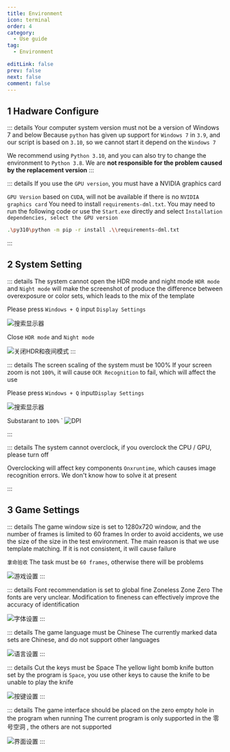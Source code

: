 ```yaml
---
title: Environment
icon: terminal
order: 4
category:
  - Use guide
tag:
  - Environment

editLink: false
prev: false
next: false
comment: false
---
```


## 1 Hadware Configure

::: details Your computer system version must not be a version of Windows 7 and below
Because `python` has given up support for `Windows 7` in `3.9`, and our script is based on `3.10`, so we cannot start it depend on the `Windows 7`

We recommend using `Python 3.10`, and you can also try to change the environment to `Python 3.8`. We are **not responsible for the problem caused by the replacement version**
:::

::: details If you use the `GPU version`, you must have a NVIDIA graphics card

`GPU Version` based on `CUDA`, will not be available if there is no `NVIDIA graphics card`
You need to install `requirements-dml.txt`. You may need to run the following code or use the `Start.exe` directly and select `Installation dependencies, select the GPU version `

```bash
.\py310\python -m pip -r install .\\requirements-dml.txt
```
:::

## 2 System Setting

::: details The system cannot open the HDR mode and night mode
`HDR mode` and `Night mode` will make the screenshot of produce the difference between overexposure or color sets, which leads to the mix of the template

Please press `Windows + Q` input `Display Settings`

![搜索显示器](/image/MonitorSearch.png)

Close `HDR mode` and `Night mode`

![关闭HDR和夜间模式](/image/MonitorSetting.png)
:::

::: details The screen scaling of the system must be 100%
If your screen zoom is not `100%`, it will cause `OCR Recognition` to fail, which will affect the use

Please press `Windows + Q` input` Display Settings `

![搜索显示器](/image/MonitorSearch.png)

Substarant to `100%`
`
![DPI](/image/DPI.png)

:::

::: details The system cannot overclock, if you overclock the CPU / GPU, please turn off

Overclocking will affect key components `Onxruntime`, which causes image recognition errors. We don't know how to solve it at present

:::

## 3 Game Settings

::: details The game window size is set to 1280x720 window, and the number of frames is limited to 60 frames
In order to avoid accidents, we use the size of the size in the test environment. The main reason is that we use template matching. If it is not consistent, it will cause failure

`拿命验收` The task must be `60 frames`, otherwise there will be problems

![游戏设置](/image/GameSettings.png)
:::

::: details Font recommendation is set to global fine
Zoneless Zone Zero The fonts are very unclear. Modification to fineness can effectively improve the accuracy of identification

![字体设置](/image/FontSettings.png)
:::

::: details The game language must be Chinese
The currently marked data sets are Chinese, and do not support other languages

![语言设置](/image/LanguageSettings.png)
:::

::: details Cut the keys must be Space
The yellow light bomb knife button set by the program is `Space`, you use other keys to cause the knife to be unable to play the knife

![按键设置](/image/ControlSettings.png)
:::

::: details The game interface should be placed on the zero empty hole in the program when running
The current program is only supported in the 零号空洞 , 
the others are not supported

![界面设置](/image/Page.png)
:::